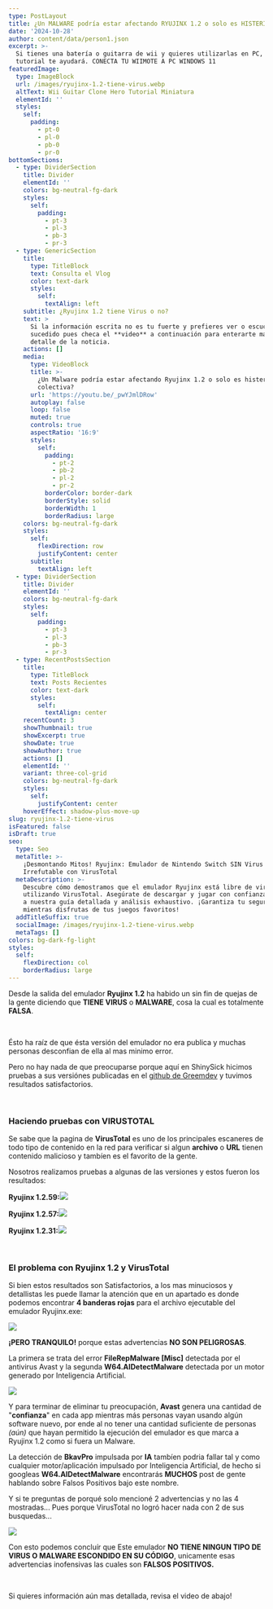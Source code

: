 ```yaml
---
type: PostLayout
title: ¿Un MALWARE podría estar afectando RYUJINX 1.2 o solo es HISTERIA COLECTIVA?
date: '2024-10-28'
author: content/data/person1.json
excerpt: >-
  Si tienes una batería o guitarra de wii y quieres utilizarlas en PC, este
  tutorial te ayudará. CONECTA TU WIIMOTE A PC WINDOWS 11
featuredImage:
  type: ImageBlock
  url: /images/ryujinx-1.2-tiene-virus.webp
  altText: Wii Guitar Clone Hero Tutorial Miniatura
  elementId: ''
  styles:
    self:
      padding:
        - pt-0
        - pl-0
        - pb-0
        - pr-0
bottomSections:
  - type: DividerSection
    title: Divider
    elementId: ''
    colors: bg-neutral-fg-dark
    styles:
      self:
        padding:
          - pt-3
          - pl-3
          - pb-3
          - pr-3
  - type: GenericSection
    title:
      type: TitleBlock
      text: Consulta el Vlog
      color: text-dark
      styles:
        self:
          textAlign: left
    subtitle: ¿Ryujinx 1.2 tiene Virus o no?
    text: >
      Si la información escrita no es tu fuerte y prefieres ver o escuchar lo
      sucedido pues checa el **video** a continuación para enterarte más a
      detalle de la noticia.
    actions: []
    media:
      type: VideoBlock
      title: >-
        ¿Un Malware podría estar afectando Ryujinx 1.2 o solo es histeria
        colectiva?
      url: 'https://youtu.be/_pwYJmlDRow'
      autoplay: false
      loop: false
      muted: true
      controls: true
      aspectRatio: '16:9'
      styles:
        self:
          padding:
            - pt-2
            - pb-2
            - pl-2
            - pr-2
          borderColor: border-dark
          borderStyle: solid
          borderWidth: 1
          borderRadius: large
    colors: bg-neutral-fg-dark
    styles:
      self:
        flexDirection: row
        justifyContent: center
      subtitle:
        textAlign: left
  - type: DividerSection
    title: Divider
    elementId: ''
    colors: bg-neutral-fg-dark
    styles:
      self:
        padding:
          - pt-3
          - pl-3
          - pb-3
          - pr-3
  - type: RecentPostsSection
    title:
      type: TitleBlock
      text: Posts Recientes
      color: text-dark
      styles:
        self:
          textAlign: center
    recentCount: 3
    showThumbnail: true
    showExcerpt: true
    showDate: true
    showAuthor: true
    actions: []
    elementId: ''
    variant: three-col-grid
    colors: bg-neutral-fg-dark
    styles:
      self:
        justifyContent: center
    hoverEffect: shadow-plus-move-up
slug: ryujinx-1.2-tiene-virus
isFeatured: false
isDraft: true
seo:
  type: Seo
  metaTitle: >-
    ¡Desmontando Mitos! Ryujinx: Emulador de Nintendo Switch SIN Virus - Prueba
    Irrefutable con VirusTotal
  metaDescription: >-
    Descubre cómo demostramos que el emulador Ryujinx está libre de virus
    utilizando VirusTotal. Asegúrate de descargar y jugar con confianza gracias
    a nuestra guía detallada y análisis exhaustivo. ¡Garantiza tu seguridad
    mientras disfrutas de tus juegos favoritos!
  addTitleSuffix: true
  socialImage: /images/ryujinx-1.2-tiene-virus.webp
  metaTags: []
colors: bg-dark-fg-light
styles:
  self:
    flexDirection: col
    borderRadius: large
---
```

Desde la salida del emulador **Ryujinx 1.2** ha habido un sin fin de quejas de la gente diciendo que **TIENE VIRUS** o **MALWARE**, cosa la cual es totalmente **FALSA**.

<br>

Ésto ha raíz de que ésta versión del emulador no era publica y muchas personas desconfian de ella al mas minimo error.

Pero no hay nada de que preocuparse porque aquí en ShinySick hicimos pruebas a sus versiónes publicadas en el [github de Greemdev](https://github.com/GreemDev/Ryujinx/releases) y tuvimos resultados satisfactorios.

<br>

### Haciendo pruebas con VIRUSTOTAL

Se sabe que la pagina de **VirusTotal** es uno de los principales escaneres de todo tipo de contenido en la red para verificar si algun **archivo** o **URL** tienen contenido malicioso y tambíen es el favorito de la gente.

Nosotros realizamos pruebas a algunas de las versiones y estos fueron los resultados:

**Ryujinx 1.2.59:**![](/images/Captura%20de%20pantalla%202024-10-28%20042628.png)

**Ryujinx 1.2.57:**![](/images/Captura%20de%20pantalla%202024-10-28%20042724.png)

**Ryujinx 1.2.31:**![](/images/Captura%20de%20pantalla%202024-10-28%20042847.png)

<br>

### El problema con Ryujinx 1.2 y VirusTotal

Si bien estos resultados son Satisfactorios, a los mas minuciosos y detallistas les puede llamar la atención que en un apartado es donde podemos encontrar **4 banderas rojas** para el archivo ejecutable del emulador Ryujinx.exe:

![](/images/Captura%20de%20pantalla%202024-10-28%20043154.png)

**¡PERO TRANQUILO!** porque estas advertencias **NO SON PELIGROSAS**.

La primera se trata del error **FileRepMalware \[Misc]** detectada por el antivirus Avast y la segunda **W64.AIDetectMalware** detectada por un motor generado por Inteligencia Artificial.

![](/images/Captura%20de%20pantalla%202024-10-28%20043451.png)

Y para terminar de eliminar tu preocupación, **Avast** genera una cantidad de "**confianza**" en cada app mientras más personas vayan usando algún software nuevo, por ende al no tener una cantidad suficiente de personas *(aún)* que hayan permitido la ejecución del emulador es que marca a Ryujinx 1.2 como si fuera un Malware.

La detección de **BkavPro** impulsada por **IA** tambíen podria fallar tal y como cualquier motor/aplicación impulsado por Inteligencia Artificial, de hecho si googleas **W64.AIDetectMalware** encontrarás **MUCHOS** post de gente hablando sobre Falsos Positivos bajo este nombre.

Y si te preguntas de porqué solo mencioné 2 advertencias y no las 4 mostradas... Pues porque VirusTotal no logró hacer nada con 2 de sus busquedas...

![](/images/Captura%20de%20pantalla%202024-10-28%20044213.png)

Con esto podemos concluír que Este emulador **NO TIENE NINGUN TIPO DE VIRUS O MALWARE ESCONDIDO EN SU CÓDIGO**, unicamente esas advertencias inofensivas las cuales son **FALSOS POSITIVOS.**

<br>

Si quieres información aún mas detallada, revisa el video de abajo!
